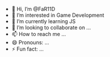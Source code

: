 - 👋 Hi, I’m @FaR11D
- 👀 I’m interested in Game Development
- 🌱 I’m currently learning JS
- 💞️ I’m looking to collaborate on ...
- 📫 How to reach me ...
- 😄 Pronouns: ...
- ⚡ Fun fact: ...

<!---
FaR11D/FaR11D is a ✨ special ✨ repository because its `README.md` (this file) appears on your GitHub profile.
You can click the Preview link to take a look at your changes.
--->
